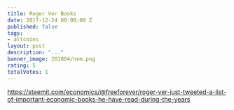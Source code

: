 ```yaml
---
title: Roger Ver Books
date: 2017-12-24 00:00:00 Z
published: false
tags:
- altcoins
layout: post
description: "..."
banner_image: 201804/nem.png
rating: 5
totalVotes: 1
---
```


https://steemit.com/economics/@freeforever/roger-ver-just-tweeted-a-list-of-important-economic-books-he-have-read-during-the-years
